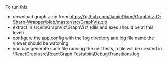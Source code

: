 ﻿To run this:
 - download graphiz zip from https://github.com/JamieDixon/GraphViz-C-Sharp-Wrapper/blob/master/src/GraphViz.zip
 - extract in src\lib\GraphViz\GraphViz\ (dlls and exes should be at this level)
 - configure the app.config with the log directory and log file name the viewer should be watching
 - you can generate such file running the unit tests, a file will be created in \ReactGraph\src\ReactGraph.Tests\bin\Debug\Transitions.log